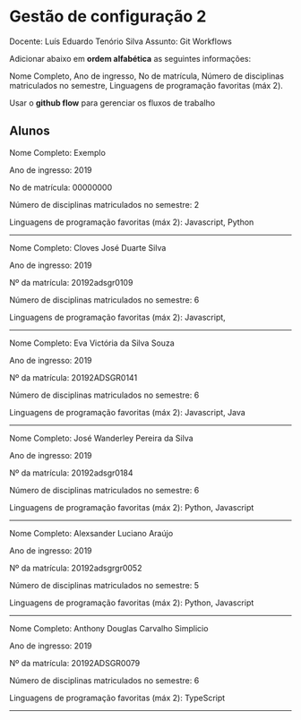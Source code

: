 # Gestão de configuração 2

Docente: Luís Eduardo Tenório Silva
Assunto: Git Workflows

Adicionar abaixo em **ordem alfabética** as seguintes informações:

Nome Completo, Ano de ingresso, No de matrícula, Número de disciplinas matriculados no semestre, Linguagens de programação favoritas (máx 2).

Usar o **github flow** para gerenciar os fluxos de trabalho

## Alunos

Nome Completo: Exemplo

Ano de ingresso: 2019 

No de matrícula: 00000000 

Número de disciplinas matriculados no semestre: 2

Linguagens de programação favoritas (máx 2): Javascript, Python

-----------------------------------------

Nome Completo: Cloves José Duarte Silva

Ano de ingresso: 2019

Nº da matrícula: 20192adsgr0109

Número de disciplinas matriculados no semestre: 6

Linguagens de programação favoritas (máx 2): Javascript,

--------------------------------------------

Nome Completo: Eva Victória da Silva Souza

Ano de ingresso: 2019

Nº da matrícula: 20192ADSGR0141

Número de disciplinas matriculados no semestre: 6

Linguagens de programação favoritas (máx 2): Javascript, Java

--------------------------------------------

Nome Completo: José Wanderley Pereira da Silva

Ano de ingresso: 2019

Nº da matrícula: 20192adsgr0184

Número de disciplinas matriculados no semestre: 6

Linguagens de programação favoritas (máx 2): Python, Javascript

--------------------------------------------

Nome Completo: Alexsander Luciano Araújo

Ano de ingresso: 2019

Nº da matrícula: 20192adsgrgr0052

Número de disciplinas matriculados no semestre: 5

Linguagens de programação favoritas (máx 2): Python, Javascript

--------------------------------------------

Nome Completo: Anthony Douglas Carvalho Simplicio

Ano de ingresso: 2019

Nº da matrícula: 20192ADSGR0079

Número de disciplinas matriculados no semestre: 6

Linguagens de programação favoritas (máx 2): TypeScript

--------------------------------------------

